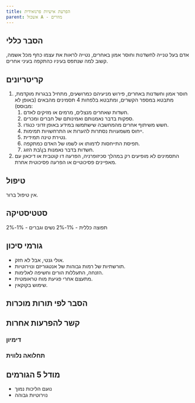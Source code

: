 ```yaml
---
title: הפרעת אישיות פרנואידית
parent: אשכול A - מוזרים
---
```


## הסבר כללי 
אדם בעל טנייה לחשדנות וחוסר אמון באחרים, נטייה לראות את עצמו כחף מכל אשמה, קשוב למה שנתפס בעיניו כהתקפה בעיני אחרים.

## קריטריונים
1. חוסר אמון וחשדנות באחרים, פירוש מניעיהם כמרושעים, מתחיל בבגרות מוקדמת, מתבטא במספר הקשרים, ומתבטא בלפחות 4 תסמינים מהבאים (באופן לא מבוסס):
	1. חשדות שאחרים מנצלים, מרמים או מזיקים לאדם.
	2. ספקות בדבר נאמנותם ואמינותם של חברים ומכרים.
	3. חשש משיתוף אחרים מהמחשבה שישתמשו במידע באופן זדוני כנגדו.
	4. ייחוס משמעויות נסתרות להערות או התרחשויות תמימות.
	5. נטירת טינה תמידית.
	6. תפיסת התייחסות לדמותו או לשמו של האדם כמתקפה.
	7. חשדות בדבר נאמנות בן\בת הזוג.
2. התסמינים לא מופיעים רק במהלך סכיזופרניה, הפרעה דו קוטבית או דיכאון עם מאפיינים פסיכוטיים או הפרעה פסיכוטית אחרת.
## טיפול
אין טיפול ברור.

## סטטיסטיקה
תפוצה כללית - 1%-2%
נשים וגברים - 1%-2%
## גורמי סיכון
- אולי גנטי, אבל לא חזק.
- תורשתיות של רמות גבוהות של אנטגוריזם ונוירוטיות.
- הזנחה, התעללות הורים וחשיפה לאלימות.
- מתעצם אחרי פגיעת מוח טראומטית.
- שימוש בקוקאין.
## הסבר לפי תורות מוכרות

## קשר להפרעות אחרות

### דימיון
### תחלואה נלווית
## מודל 5 הגורמים
- נועם הליכות נמוך
- נוירוטיות גבוהה